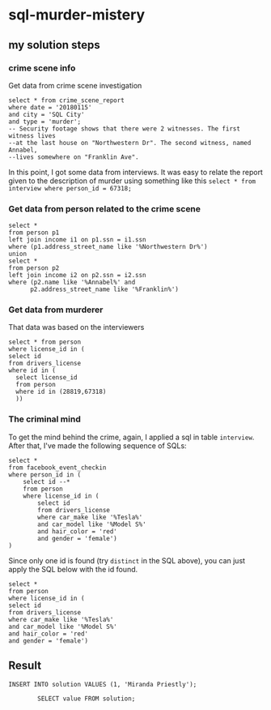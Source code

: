 # sql-murder-mistery

## my solution steps

### crime scene info

Get data from crime scene investigation

    select * from crime_scene_report
    where date = '20180115'
    and city = 'SQL City'
    and type = 'murder';
    -- Security footage shows that there were 2 witnesses. The first witness lives 
    --at the last house on "Northwestern Dr". The second witness, named Annabel, 
    --lives somewhere on "Franklin Ave".

In this point, I got some data from interviews. It was easy to relate the report given to the description of murder using something like this `select * from interview where person_id = 67318;`

### Get data from person related to the crime scene

    select * 
    from person p1
    left join income i1 on p1.ssn = i1.ssn
    where (p1.address_street_name like '%Northwestern Dr%')
    union
    select * 
    from person p2
    left join income i2 on p2.ssn = i2.ssn
    where (p2.name like '%Annabel%' and 
    	  p2.address_street_name like '%Franklin%')

### Get data from murderer

That data was based on the interviewers

    select * from person
    where license_id in (
    select id
    from drivers_license
    where id in (
      select license_id
      from person
      where id in (28819,67318)
      ))

### The criminal mind

To get the mind behind the crime, again, I applied a sql in table `interview`. After that, I've made the following sequence of SQLs:

    select *
    from facebook_event_checkin
    where person_id in (
	    select id --*
	    from person
	    where license_id in (
		    select id
		    from drivers_license
		    where car_make like '%Tesla%'
		    and car_model like '%Model S%'
		    and hair_color = 'red'
		    and gender = 'female')
    )

Since only one id is found (try `distinct` in the SQL above), you can just apply the SQL below with the id found.

    select *
    from person
    where license_id in (
    select id
    from drivers_license
    where car_make like '%Tesla%'
    and car_model like '%Model S%'
    and hair_color = 'red'
    and gender = 'female')

## Result

    INSERT INTO solution VALUES (1, 'Miranda Priestly');
            
            SELECT value FROM solution;
